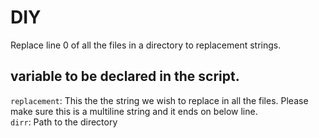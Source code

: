 # DIY
Replace line 0 of all the files in a directory to replacement strings.

## variable to be declared in the script.
`replacement`: This the the string we wish to replace in all the files. Please make sure this is a multiline string and it ends on below line.  
`dirr`: Path to the directory
